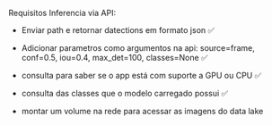 Requisitos Inferencia via API:

- Enviar path e retornar datections em formato json ✅

- Adicionar parametros como argumentos na api: source=frame, conf=0.5, iou=0.4, max_det=100, classes=None ✅

- consulta para saber se o app está com suporte a GPU ou CPU ✅

- consulta das classes que o modelo carregado possui ✅

- montar um volume na rede para acessar as imagens do data lake 